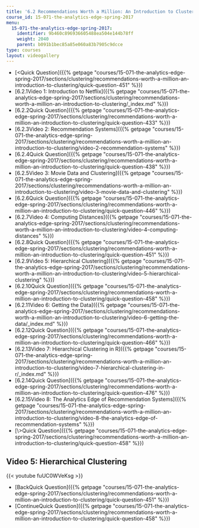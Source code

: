 ```yaml
---
title: '6.2 Recommendations Worth a Million: An Introduction to Clustering '
course_id: 15-071-the-analytics-edge-spring-2017
menu:
  15-071-the-analytics-edge-spring-2017:
    identifier: 9b460c896936605488ea504e144b78ff
    weight: 2040
    parent: b091b1bec85a85e060a83b7905c9dcce
type: courses
layout: videogallery
---
```

*   [<Quick Question]({{% getpage "courses/15-071-the-analytics-edge-spring-2017/sections/clustering/recommendations-worth-a-million-an-introduction-to-clustering/quick-question-451" %}})
*   [6.2.1Video 1: Introduction to Netflix]({{% getpage "courses/15-071-the-analytics-edge-spring-2017/sections/clustering/recommendations-worth-a-million-an-introduction-to-clustering/_index.md" %}})
*   [6.2.2Quick Question]({{% getpage "courses/15-071-the-analytics-edge-spring-2017/sections/clustering/recommendations-worth-a-million-an-introduction-to-clustering/quick-question-433" %}})
*   [6.2.3Video 2: Recommendation Systems]({{% getpage "courses/15-071-the-analytics-edge-spring-2017/sections/clustering/recommendations-worth-a-million-an-introduction-to-clustering/video-2-recommendation-systems" %}})
*   [6.2.4Quick Question]({{% getpage "courses/15-071-the-analytics-edge-spring-2017/sections/clustering/recommendations-worth-a-million-an-introduction-to-clustering/quick-question-438" %}})
*   [6.2.5Video 3: Movie Data and Clustering]({{% getpage "courses/15-071-the-analytics-edge-spring-2017/sections/clustering/recommendations-worth-a-million-an-introduction-to-clustering/video-3-movie-data-and-clustering" %}})
*   [6.2.6Quick Question]({{% getpage "courses/15-071-the-analytics-edge-spring-2017/sections/clustering/recommendations-worth-a-million-an-introduction-to-clustering/quick-question-446" %}})
*   [6.2.7Video 4: Computing Distances]({{% getpage "courses/15-071-the-analytics-edge-spring-2017/sections/clustering/recommendations-worth-a-million-an-introduction-to-clustering/video-4-computing-distances" %}})
*   [6.2.8Quick Question]({{% getpage "courses/15-071-the-analytics-edge-spring-2017/sections/clustering/recommendations-worth-a-million-an-introduction-to-clustering/quick-question-451" %}})
*   [6.2.9Video 5: Hierarchical Clustering]({{% getpage "courses/15-071-the-analytics-edge-spring-2017/sections/clustering/recommendations-worth-a-million-an-introduction-to-clustering/video-5-hierarchical-clustering" %}})
*   [6.2.10Quick Question]({{% getpage "courses/15-071-the-analytics-edge-spring-2017/sections/clustering/recommendations-worth-a-million-an-introduction-to-clustering/quick-question-458" %}})
*   [6.2.11Video 6: Getting the Data]({{% getpage "courses/15-071-the-analytics-edge-spring-2017/sections/clustering/recommendations-worth-a-million-an-introduction-to-clustering/video-6-getting-the-data/_index.md" %}})
*   [6.2.12Quick Question]({{% getpage "courses/15-071-the-analytics-edge-spring-2017/sections/clustering/recommendations-worth-a-million-an-introduction-to-clustering/quick-question-466" %}})
*   [6.2.13Video 7: Hierarchical Clustering in R]({{% getpage "courses/15-071-the-analytics-edge-spring-2017/sections/clustering/recommendations-worth-a-million-an-introduction-to-clustering/video-7-hierarchical-clustering-in-r/_index.md" %}})
*   [6.2.14Quick Question]({{% getpage "courses/15-071-the-analytics-edge-spring-2017/sections/clustering/recommendations-worth-a-million-an-introduction-to-clustering/quick-question-476" %}})
*   [6.2.15Video 8: The Analytics Edge of Recommendation Systems]({{% getpage "courses/15-071-the-analytics-edge-spring-2017/sections/clustering/recommendations-worth-a-million-an-introduction-to-clustering/video-8-the-analytics-edge-of-recommendation-systems" %}})
*   [\\>Quick Question]({{% getpage "courses/15-071-the-analytics-edge-spring-2017/sections/clustering/recommendations-worth-a-million-an-introduction-to-clustering/quick-question-458" %}})

Video 5: Hierarchical Clustering
--------------------------------

{{< youtube fuUC0WVeKsg >}}

*   [BackQuick Question]({{% getpage "courses/15-071-the-analytics-edge-spring-2017/sections/clustering/recommendations-worth-a-million-an-introduction-to-clustering/quick-question-451" %}})
*   [ContinueQuick Question]({{% getpage "courses/15-071-the-analytics-edge-spring-2017/sections/clustering/recommendations-worth-a-million-an-introduction-to-clustering/quick-question-458" %}})